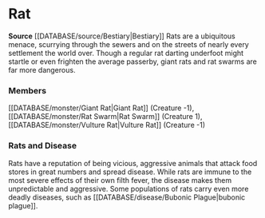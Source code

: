 ﻿---
creature_family: Rat
id: '86'
name: Rat
rarity: Common
source: '[[DATABASE/source/Bestiary|Bestiary]]'
type: Creature Family

---
# Rat

**Source** [[DATABASE/source/Bestiary|Bestiary]]
Rats are a ubiquitous menace, scurrying through the sewers and on the streets of nearly every settlement the world over. Though a regular rat darting underfoot might startle or even frighten the average passerby, giant rats and rat swarms are far more dangerous.

### Members

[[DATABASE/monster/Giant Rat|Giant Rat]] (Creature -1), [[DATABASE/monster/Rat Swarm|Rat Swarm]] (Creature 1), [[DATABASE/monster/Vulture Rat|Vulture Rat]] (Creature -1)

###  Rats and Disease

Rats have a reputation of being vicious, aggressive animals that attack food stores in great numbers and spread disease. While rats are immune to the most severe effects of their own filth fever, the disease makes them unpredictable and aggressive. Some populations of rats carry even more deadly diseases, such as [[DATABASE/disease/Bubonic Plague|bubonic plague]].